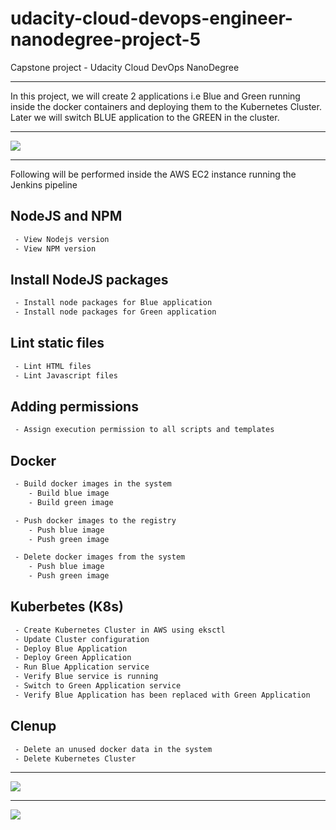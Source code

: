 # udacity-cloud-devops-engineer-nanodegree-project-5
Capstone project - Udacity Cloud DevOps NanoDegree

<hr />

In this project, we will create 2 applications i.e Blue and Green running inside the docker containers and deploying them to the Kubernetes Cluster. Later we will switch BLUE application to the GREEN in the cluster.

<hr />

![](https://github.com/hafeez-syed/pipeline.png)

<hr />

Following will be performed inside the AWS EC2 instance running the Jenkins pipeline

## NodeJS and NPM

```bash
 - View Nodejs version
 - View NPM version
```

## Install NodeJS packages

```bash
 - Install node packages for Blue application
 - Install node packages for Green application
```

## Lint static files

```bash
 - Lint HTML files
 - Lint Javascript files
```

## Adding permissions

```bash
 - Assign execution permission to all scripts and templates
```

## Docker

```bash
 - Build docker images in the system
    - Build blue image
    - Build green image

 - Push docker images to the registry
    - Push blue image
    - Push green image

 - Delete docker images from the system
    - Push blue image
    - Push green image
```

## Kuberbetes (K8s)

```bash
 - Create Kubernetes Cluster in AWS using eksctl
 - Update Cluster configuration
 - Deploy Blue Application
 - Deploy Green Application
 - Run Blue Application service
 - Verify Blue service is running
 - Switch to Green Application service
 - Verify Blue Application has been replaced with Green Application
```

## Clenup

```bash
 - Delete an unused docker data in the system
 - Delete Kubernetes Cluster
```

<hr />

![](https://github.com/hafeez-syed/blue.png)

<hr />

![](https://github.com/hafeez-syed/green.png)
